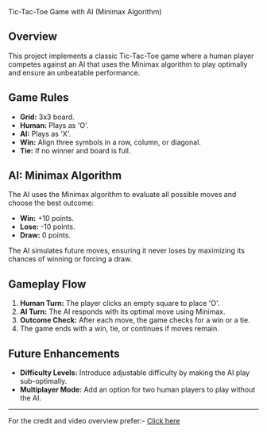 <body
    <h1>Tic-Tac-Toe Game with AI (Minimax Algorithm)</h1>

<h2>Overview</h2>
    <p>This project implements a classic Tic-Tac-Toe game where a human player competes against an AI that uses the
        Minimax algorithm to play optimally and ensure an unbeatable performance.</p>

<h2>Game Rules</h2>
    <ul>
        <li><strong>Grid:</strong> 3x3 board.</li>
        <li><strong>Human:</strong> Plays as 'O'.</li>
        <li><strong>AI:</strong> Plays as 'X'.</li>
        <li><strong>Win:</strong> Align three symbols in a row, column, or diagonal.</li>
        <li><strong>Tie:</strong> If no winner and board is full.</li>
    </ul>

<h2>AI: Minimax Algorithm</h2>
    <p>The AI uses the Minimax algorithm to evaluate all possible moves and choose the best outcome:</p>
    <ul>
        <li><strong>Win:</strong> +10 points.</li>
        <li><strong>Lose:</strong> -10 points.</li>
        <li><strong>Draw:</strong> 0 points.</li>
    </ul>
    <p>The AI simulates future moves, ensuring it never loses by maximizing its chances of winning or forcing a draw.
    </p>

<h2>Gameplay Flow</h2>
    <ol>
        <li><strong>Human Turn:</strong> The player clicks an empty square to place 'O'.</li>
        <li><strong>AI Turn:</strong> The AI responds with its optimal move using Minimax.</li>
        <li><strong>Outcome Check:</strong> After each move, the game checks for a win or a tie.</li>
        <li>The game ends with a win, tie, or continues if moves remain.</li>
    </ol>

<h2>Future Enhancements</h2>
    <ul>
        <li><strong>Difficulty Levels:</strong> Introduce adjustable difficulty by making the AI play sub-optimally.
        </li>
        <li><strong>Multiplayer Mode:</strong> Add an option for two human players to play without the AI.</li>
    </ul>
<hr />
    <p>For the credit and video overview prefer:- <a href="https://youtu.be/P2TcQ3h0ipQ">Click here</a></p>
</body>

</html>
